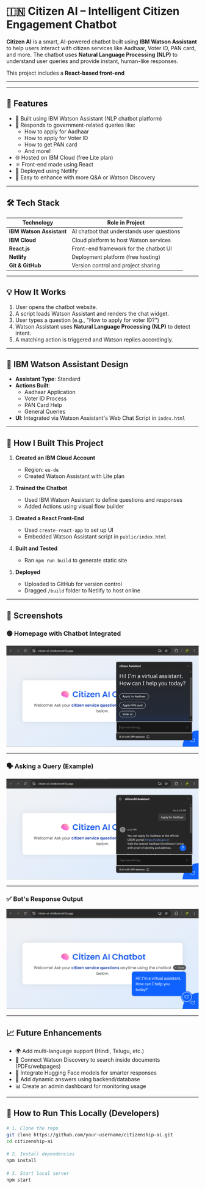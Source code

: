 # 🇮🇳 Citizen AI – Intelligent Citizen Engagement Chatbot

**Citizen AI** is a smart, AI-powered chatbot built using **IBM Watson Assistant** to help users interact with citizen services like Aadhaar, Voter ID, PAN card, and more. The chatbot uses **Natural Language Processing (NLP)** to understand user queries and provide instant, human-like responses.

This project includes a **React-based front-end**

---



---

## 📌 Features

- 🧠 Built using IBM Watson Assistant (NLP chatbot platform)
- 💬 Responds to government-related queries like:
  - How to apply for Aadhaar
  - How to apply for Voter ID
  - How to get PAN card
  - And more!
- 🌐 Hosted on IBM Cloud (free Lite plan)
- ⚛️ Front-end made using React
- 🚀 Deployed using Netlify
- 🧩 Easy to enhance with more Q&A or Watson Discovery

---

## 🛠️ Tech Stack

| Technology         | Role in Project                          |
|--------------------|-------------------------------------------|
| **IBM Watson Assistant** | AI chatbot that understands user questions |
| **IBM Cloud**       | Cloud platform to host Watson services    |
| **React.js**        | Front-end framework for the chatbot UI    |
| **Netlify**         | Deployment platform (free hosting)        |
| **Git & GitHub**    | Version control and project sharing       |

---

## 💡 How It Works

1. User opens the chatbot website.
2. A script loads Watson Assistant and renders the chat widget.
3. User types a question (e.g., "How to apply for voter ID?")
4. Watson Assistant uses **Natural Language Processing (NLP)** to detect intent.
5. A matching action is triggered and Watson replies accordingly.

---

## 🧠 IBM Watson Assistant Design

- **Assistant Type**: Standard
- **Actions Built**:
  - Aadhaar Application
  - Voter ID Process
  - PAN Card Help
  - General Queries
- **UI**: Integrated via Watson Assistant's Web Chat Script in `index.html`

---

## 🔧 How I Built This Project

1. **Created an IBM Cloud Account**
   - Region: `eu-de` 
   - Created Watson Assistant with Lite plan

2. **Trained the Chatbot**
   - Used IBM Watson Assistant to define questions and responses
   - Added Actions using visual flow builder

3. **Created a React Front-End**
   - Used `create-react-app` to set up UI
   - Embedded Watson Assistant script in `public/index.html`

4. **Built and Tested**
   - Ran `npm run build` to generate static site

5. **Deployed**
   - Uploaded to GitHub for version control
   - Dragged `/build` folder to Netlify to host online

---

## 📸 Screenshots
### 🟢 Homepage with Chatbot Integrated
![Chatbot Homepage](./assests/chatbot.png)

---

### 🗣️ Asking a Query (Example)
![User Asking Aadhaar Query](./assests/asking-query.png)

---

### ✅ Bot's Response Output
![Bot Response](./assests/output.png)

---

## 📈 Future Enhancements

- 🌍 Add multi-language support (Hindi, Telugu, etc.)
- 📄 Connect Watson Discovery to search inside documents (PDFs/webpages)
- 🤖 Integrate Hugging Face models for smarter responses
- 💬 Add dynamic answers using backend/database
- 📊 Create an admin dashboard for monitoring usage

---

## 🚀 How to Run This Locally (Developers)

```bash
# 1. Clone the repo
git clone https://github.com/your-username/citizenship-ai.git
cd citizenship-ai

# 2. Install dependencies
npm install

# 3. Start local server
npm start
